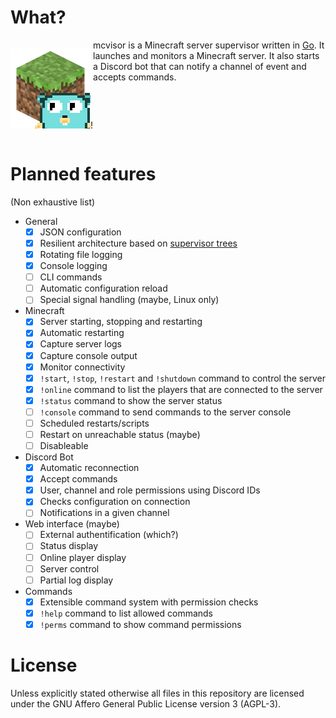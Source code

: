 # What?

<div style="float:left">

![mcvisor logo](assets/logo.png)!

</div>

mcvisor is a Minecraft server supervisor written in [Go](https://go.dev/).
It launches and monitors a Minecraft server. It also starts a Discord bot
that can notify a channel of event and accepts commands.

<div style="clear:left"></div>

# Planned features

(Non exhaustive list)

- General
  - [x] JSON configuration
  - [x] Resilient architecture based on [supervisor trees](http://www.jerf.org/iri/post/2930)
  - [x] Rotating file logging
  - [x] Console logging
  - [ ] CLI commands
  - [ ] Automatic configuration reload
  - [ ] Special signal handling (maybe, Linux only)
- Minecraft
  - [x] Server starting, stopping and restarting
  - [x] Automatic restarting
  - [x] Capture server logs
  - [x] Capture console output
  - [x] Monitor connectivity
  - [x] `!start`, `!stop`, `!restart` and `!shutdown` command to control the server
  - [x] `!online` command to list the players that are connected to the server
  - [x] `!status` command to show the server status
  - [ ] `!console` command to send commands to the server console
  - [ ] Scheduled restarts/scripts
  - [ ] Restart on unreachable status (maybe)
  - [ ] Disableable
- Discord Bot
  - [x] Automatic reconnection
  - [x] Accept commands
  - [x] User, channel and role permissions using Discord IDs
  - [x] Checks configuration on connection
  - [ ] Notifications in a given channel
- Web interface (maybe)
  - [ ] External authentification (which?)
  - [ ] Status display
  - [ ] Online player display
  - [ ] Server control
  - [ ] Partial log display
- Commands
  - [x] Extensible command system with permission checks
  - [x] `!help` command to list allowed commands
  - [x] `!perms` command to show command permissions

# License

Unless explicitly stated otherwise all files in this repository are licensed under the GNU Affero General Public License version 3 (AGPL-3).
